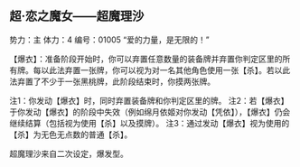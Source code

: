 
超·恋之魔女——超魔理沙
-----------------------
势力：主
体力：4
编号：01005
“爱的力量，是无限的！”

【爆衣】：准备阶段开始时，你可以弃置任意数量的装备牌并弃置你判定区里的所有牌。每以此法弃置一张牌，你可以视为对一名其他角色使用一张【杀】。若以此法弃置了不少于一张黑桃牌，此阶段结束时，你摸两张牌。

注1：你发动【爆衣】时，同时弃置装备牌和你判定区里的牌。
注2：若【爆衣】于你发动【爆衣】的阶段中失效（例如绵月依姬对你发动【凭依】），【爆衣】仍会继续结算（包括视为使用【杀】以及摸牌）。
注3：通过发动【爆衣】视为使用的【杀】为无色无点数的普通【杀】。


超魔理沙来自二次设定，爆发型。